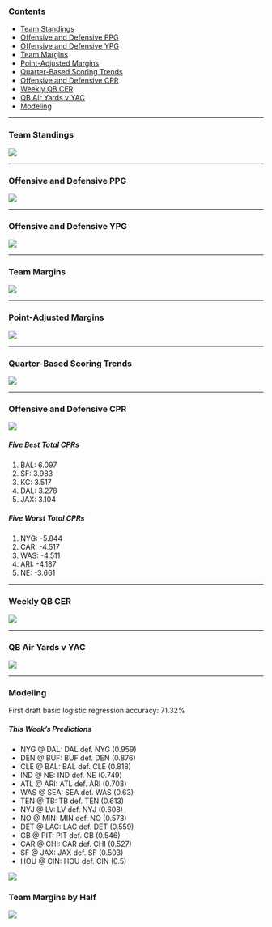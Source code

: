 
<!-- ##### *Formatting is off right now. Will be adjusting soon :)* -->

### Contents

- [Team Standings](#team-standings)
- [Offensive and Defensive PPG](#offensive-and-defensive-ppg)
- [Offensive and Defensive YPG](#offensive-and-defensive-ypg)
- [Team Margins](#team-margins)
- [Point-Adjusted Margins](#point-adjusted-margins)
- [Quarter-Based Scoring Trends](#quarter-based-scoring-trends)
- [Offensive and Defensive CPR](#offensive-and-defensive-cpr)
- [Weekly QB CER](#weekly-qb-cer)
- [QB Air Yards v YAC](#qb-air-yards-v-yac)
- [Modeling](#modeling)

------------------------------------------------------------------------

### Team Standings

![](README_files/figure-gfm/unnamed-chunk-2-1.png)<!-- -->

------------------------------------------------------------------------

### Offensive and Defensive PPG

![](README_files/figure-gfm/unnamed-chunk-3-1.png)<!-- -->

------------------------------------------------------------------------

### Offensive and Defensive YPG

![](README_files/figure-gfm/unnamed-chunk-4-1.png)<!-- -->

------------------------------------------------------------------------

### Team Margins

![](README_files/figure-gfm/unnamed-chunk-5-1.png)<!-- -->

------------------------------------------------------------------------

### Point-Adjusted Margins

![](README_files/figure-gfm/unnamed-chunk-6-1.png)<!-- -->

------------------------------------------------------------------------

### Quarter-Based Scoring Trends

![](README_files/figure-gfm/unnamed-chunk-7-1.png)<!-- -->

------------------------------------------------------------------------

### Offensive and Defensive CPR

![](README_files/figure-gfm/unnamed-chunk-8-1.png)<!-- -->

##### Five Best Total CPRs

1.  BAL: 6.097
2.  SF: 3.983
3.  KC: 3.517
4.  DAL: 3.278
5.  JAX: 3.104

##### Five Worst Total CPRs

1.  NYG: -5.844
2.  CAR: -4.517
3.  WAS: -4.511
4.  ARI: -4.187
5.  NE: -3.661

------------------------------------------------------------------------

### Weekly QB CER

![](README_files/figure-gfm/unnamed-chunk-9-1.png)<!-- -->

------------------------------------------------------------------------

### QB Air Yards v YAC

![](README_files/figure-gfm/unnamed-chunk-10-1.png)<!-- -->

------------------------------------------------------------------------

### Modeling

First draft basic logistic regression accuracy: 71.32%

##### *This Week’s Predictions*

- NYG @ DAL: DAL def. NYG (0.959)
- DEN @ BUF: BUF def. DEN (0.876)
- CLE @ BAL: BAL def. CLE (0.818)
- IND @ NE: IND def. NE (0.749)
- ATL @ ARI: ATL def. ARI (0.703)
- WAS @ SEA: SEA def. WAS (0.63)
- TEN @ TB: TB def. TEN (0.613)
- NYJ @ LV: LV def. NYJ (0.608)
- NO @ MIN: MIN def. NO (0.573)
- DET @ LAC: LAC def. DET (0.559)
- GB @ PIT: PIT def. GB (0.546)
- CAR @ CHI: CAR def. CHI (0.527)
- SF @ JAX: JAX def. SF (0.503)
- HOU @ CIN: HOU def. CIN (0.5) <!-- - NA --> <!-- - NA -->

![](README_files/figure-gfm/unnamed-chunk-13-1.png)<!-- -->

### Team Margins by Half

![](README_files/figure-gfm/unnamed-chunk-14-1.png)<!-- -->
